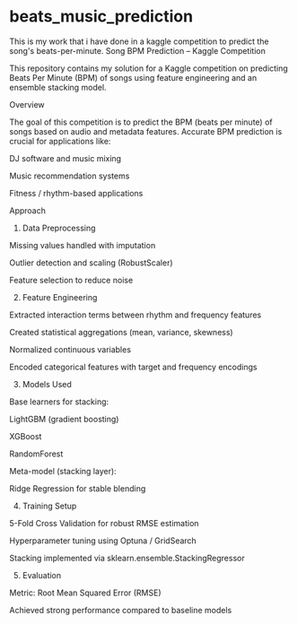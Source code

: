 # beats_music_prediction
This is my work that i have done in  a kaggle competition  to predict the song's beats-per-minute.
Song BPM Prediction – Kaggle Competition

This repository contains my solution for a Kaggle competition on predicting Beats Per Minute (BPM) of songs using feature engineering and an ensemble stacking model.

Overview

The goal of this competition is to predict the BPM (beats per minute) of songs based on audio and metadata features. Accurate BPM prediction is crucial for applications like:

DJ software and music mixing

Music recommendation systems

Fitness / rhythm-based applications

Approach
1. Data Preprocessing

Missing values handled with imputation

Outlier detection and scaling (RobustScaler)

Feature selection to reduce noise

2. Feature Engineering

Extracted interaction terms between rhythm and frequency features

Created statistical aggregations (mean, variance, skewness)

Normalized continuous variables

Encoded categorical features with target and frequency encodings

3. Models Used

Base learners for stacking:

LightGBM (gradient boosting)

XGBoost

RandomForest

Meta-model (stacking layer):

Ridge Regression for stable blending

4. Training Setup

5-Fold Cross Validation for robust RMSE estimation

Hyperparameter tuning using Optuna / GridSearch

Stacking implemented via sklearn.ensemble.StackingRegressor

5. Evaluation

Metric: Root Mean Squared Error (RMSE)

Achieved strong performance compared to baseline models

